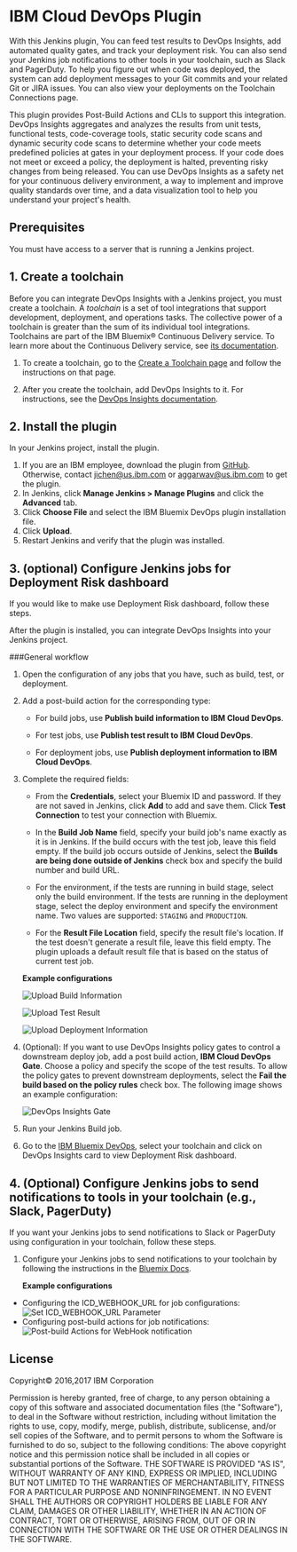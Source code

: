 # IBM Cloud DevOps Plugin

With this Jenkins plugin, You can feed test results to DevOps Insights, add automated quality gates, and track your deployment risk.  You can also send your Jenkins job notifications to other tools in your toolchain, such as Slack and PagerDuty. To help you figure out when code was deployed, the system can add deployment messages to your Git commits and your related Git or JIRA issues. You can also view your deployments on the Toolchain Connections page. 

This plugin provides Post-Build Actions and CLIs to support this integration. DevOps Insights aggregates and analyzes the results from unit tests, functional tests, code-coverage tools, static security code scans and dynamic security code scans to determine whether your code meets predefined policies at gates in your deployment process. If your code does not meet or exceed a policy, the deployment is halted, preventing risky changes from being released. You can use DevOps Insights as a safety net for your continuous delivery environment, a way to implement and improve quality standards over time, and a data visualization tool to help you understand your project's health.

## Prerequisites

You must have access to a server that is running a Jenkins project.

## 1. Create a toolchain

Before you can integrate DevOps Insights with a Jenkins project, you must create a toolchain. A *toolchain* is a set of tool integrations that support development, deployment, and operations tasks. The collective power of a toolchain is greater than the sum of its individual tool integrations. Toolchains are part of the IBM Bluemix&reg; Continuous Delivery service. To learn more about the Continuous Delivery service, see [its documentation](https://console.ng.bluemix.net/docs/services/ContinuousDelivery/cd_about.html).

1. To create a toolchain, go to the [Create a Toolchain page](https://console.ng.bluemix.net/devops/create) and follow the instructions on that page. 

2. After you create the toolchain, add DevOps Insights to it. For instructions, see the [DevOps Insights documentation](https://console.ng.bluemix.net/docs/services/DevOpsInsights/index.html). 

## 2. Install the plugin

In your Jenkins project, install the plugin. 

  1. If you are an IBM employee, download the plugin from [GitHub](https://github.ibm.com/oneibmcloud/Jenkins-IBM-Bluemix-Toolchains/blob/release/target/dra.hpi). Otherwise, contact jichen@us.ibm.com or aggarwav@us.ibm.com to get the plugin.
  2. In Jenkins, click **Manage Jenkins &gt; Manage Plugins** and click the **Advanced** tab.
  3. Click **Choose File** and select the IBM Bluemix DevOps plugin installation file. 
  4. Click **Upload**.
  5. Restart Jenkins and verify that the plugin was installed.

## 3. (optional) Configure Jenkins jobs for Deployment Risk dashboard

If you would like to make use Deployment Risk dashboard, follow these steps.

After the plugin is installed, you can integrate DevOps Insights into your Jenkins project. 


###General workflow

1. Open the configuration of any jobs that you have, such as build, test, or deployment.

2. Add a post-build action for the corresponding type:

   * For build jobs, use **Publish build information to IBM Cloud DevOps**.
   
   * For test jobs, use **Publish test result to IBM Cloud DevOps**.
   
   * For deployment jobs, use **Publish deployment information to IBM Cloud DevOps**.
   
3. Complete the required fields:

   * From the **Credentials**, select your Bluemix ID and password. If they are not saved in Jenkins, click **Add** to add and save them. Click **Test Connection** to test your connection with Bluemix.
   
   * In the **Build Job Name** field, specify your build job's name exactly as it is in Jenkins. If the build occurs with the test job, leave this field empty. If the build job occurs outside of Jenkins, select the **Builds are being done outside of Jenkins** check box and specify the build number and build URL.
   
   * For the environment, if the tests are running in build stage, select only the build environment. If the tests are running in the deployment stage, select the deploy environment and specify the environment name. Two values are supported: `STAGING` and `PRODUCTION`.
   
   * For the **Result File Location** field, specify the result file's location. If the test doesn't generate a result file, leave this field empty. The plugin uploads a default result file that is based on the status of current test job.

   **Example configurations**
   
   ![Upload Build Information](https://github.com/imvijay2007/Jenkins-IBM-Bluemix-Toolchains/blob/master/screenshots/Upload-Build-Info.png "Publish Build Information to DRA")
   
   ![Upload Test Result](https://github.com/imvijay2007/Jenkins-IBM-Bluemix-Toolchains/blob/master/screenshots/Upload-Test-Result.png "Publish Test Result to DRA")
   
   ![Upload Deployment Information](https://github.com/imvijay2007/Jenkins-IBM-Bluemix-Toolchains/blob/master/screenshots/Upload-Deployment-Info.png "Publish Deployment Information to DRA")

4. (Optional): If you want to use DevOps Insights policy gates to control a downstream deploy job, add a post build action, **IBM Cloud DevOps Gate**. Choose a policy and specify the scope of the test results. To allow the policy gates to prevent downstream deployments, select the **Fail the build based on the policy rules** check box. The following image shows an example configuration:

    ![DevOps Insights Gate](https://github.com/imvijay2007/Jenkins-IBM-Bluemix-Toolchains/blob/master/screenshots/DRA-Gate.png "DevOps Insights Gate")

5. Run your Jenkins Build job.

6. Go to the [IBM Bluemix DevOps](https://console.ng.bluemix.net/devops), select your toolchain and click on DevOps Insights card to view Deployment Risk dashboard.

    
## 4. (Optional) Configure Jenkins jobs to send notifications to tools in your toolchain (e.g., Slack, PagerDuty)
If you want your Jenkins jobs to send notifications to Slack or PagerDuty using configuration in your toolchain, follow these steps.

1. Configure your Jenkins jobs to send notifications to your toolchain by following the instructions in the [Bluemix Docs](https://console.ng.bluemix.net/docs/services/ContinuousDelivery/toolchains_integrations.html#jenkins).


   **Example configurations**
  * Configuring the ICD_WEBHOOK_URL for job configurations: ![Set ICD_WEBHOOK_URL Parameter](https://github.com/imvijay2007/Jenkins-IBM-Bluemix-Toolchains/blob/master/screenshots/Set-Parameterized-Webhook.png "Set Parameterized WebHook")
  * Configuring post-build actions for job notifications: ![Post-build Actions for WebHook notification](https://github.com/imvijay2007/Jenkins-IBM-Bluemix-Toolchains/blob/master/screenshots/PostBuild-WebHookNotification.png "Configure WebHook Notification in Post-build Actions")


## License

Copyright&copy; 2016,2017 IBM Corporation

Permission is hereby granted, free of charge, to any person obtaining a copy of this software and associated documentation files (the "Software"), to deal in the Software without restriction, including without limitation the rights to use, copy, modify, merge, publish, distribute, sublicense, and/or sell copies of the Software, and to permit persons to whom the Software is furnished to do so, subject to the following conditions:
The above copyright notice and this permission notice shall be included in all copies or substantial portions of the Software.
THE SOFTWARE IS PROVIDED "AS IS", WITHOUT WARRANTY OF ANY KIND, EXPRESS OR IMPLIED, INCLUDING BUT NOT LIMITED TO THE WARRANTIES OF MERCHANTABILITY, FITNESS FOR A PARTICULAR PURPOSE AND NONINFRINGEMENT. IN NO EVENT SHALL THE AUTHORS OR COPYRIGHT HOLDERS BE LIABLE FOR ANY CLAIM, DAMAGES OR OTHER LIABILITY, WHETHER IN AN ACTION OF CONTRACT, TORT OR OTHERWISE, ARISING FROM, OUT OF OR IN CONNECTION WITH THE SOFTWARE OR THE USE OR OTHER DEALINGS IN THE SOFTWARE.
